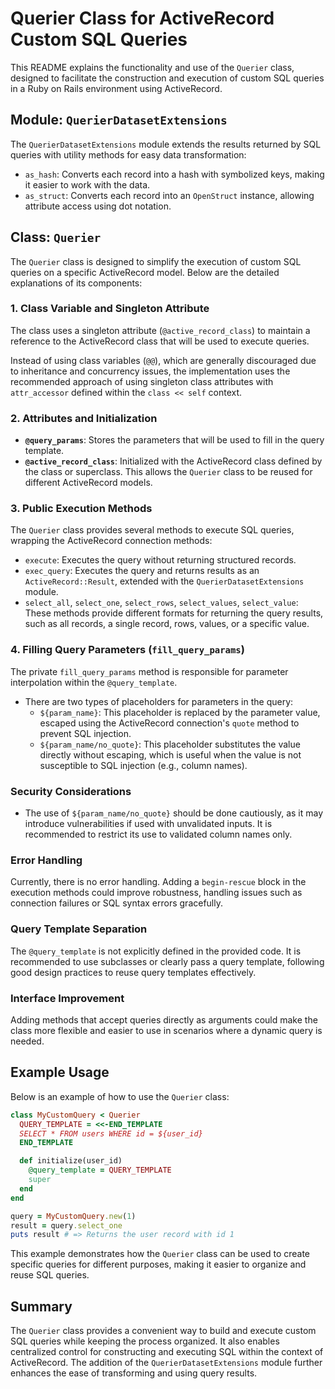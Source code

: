 # Querier Class for ActiveRecord Custom SQL Queries

This README explains the functionality and use of the `Querier` class, designed to facilitate the construction and execution of custom SQL queries in a Ruby on Rails environment using ActiveRecord.

## Module: `QuerierDatasetExtensions`

The `QuerierDatasetExtensions` module extends the results returned by SQL queries with utility methods for easy data transformation:

- `as_hash`: Converts each record into a hash with symbolized keys, making it easier to work with the data.
- `as_struct`: Converts each record into an `OpenStruct` instance, allowing attribute access using dot notation.

## Class: `Querier`

The `Querier` class is designed to simplify the execution of custom SQL queries on a specific ActiveRecord model. Below are the detailed explanations of its components:

### 1. Class Variable and Singleton Attribute

The class uses a singleton attribute (`@active_record_class`) to maintain a reference to the ActiveRecord class that will be used to execute queries.

Instead of using class variables (`@@`), which are generally discouraged due to inheritance and concurrency issues, the implementation uses the recommended approach of using singleton class attributes with `attr_accessor` defined within the `class << self` context.

### 2. Attributes and Initialization

- **`@query_params`**: Stores the parameters that will be used to fill in the query template.
- **`@active_record_class`**: Initialized with the ActiveRecord class defined by the class or superclass. This allows the `Querier` class to be reused for different ActiveRecord models.

### 3. Public Execution Methods

The `Querier` class provides several methods to execute SQL queries, wrapping the ActiveRecord connection methods:

- `execute`: Executes the query without returning structured records.
- `exec_query`: Executes the query and returns results as an `ActiveRecord::Result`, extended with the `QuerierDatasetExtensions` module.
- `select_all`, `select_one`, `select_rows`, `select_values`, `select_value`: These methods provide different formats for returning the query results, such as all records, a single record, rows, values, or a specific value.

### 4. Filling Query Parameters (`fill_query_params`)

The private `fill_query_params` method is responsible for parameter interpolation within the `@query_template`.

- There are two types of placeholders for parameters in the query:
  - `${param_name}`: This placeholder is replaced by the parameter value, escaped using the ActiveRecord connection's `quote` method to prevent SQL injection.
  - `${param_name/no_quote}`: This placeholder substitutes the value directly without escaping, which is useful when the value is not susceptible to SQL injection (e.g., column names).

### Security Considerations

- The use of `${param_name/no_quote}` should be done cautiously, as it may introduce vulnerabilities if used with unvalidated inputs. It is recommended to restrict its use to validated column names only.

### Error Handling

Currently, there is no error handling. Adding a `begin-rescue` block in the execution methods could improve robustness, handling issues such as connection failures or SQL syntax errors gracefully.

### Query Template Separation

The `@query_template` is not explicitly defined in the provided code. It is recommended to use subclasses or clearly pass a query template, following good design practices to reuse query templates effectively.

### Interface Improvement

Adding methods that accept queries directly as arguments could make the class more flexible and easier to use in scenarios where a dynamic query is needed.

## Example Usage

Below is an example of how to use the `Querier` class:

```ruby
class MyCustomQuery < Querier
  QUERY_TEMPLATE = <<-END_TEMPLATE
  SELECT * FROM users WHERE id = ${user_id}
  END_TEMPLATE

  def initialize(user_id)
    @query_template = QUERY_TEMPLATE
    super
  end
end

query = MyCustomQuery.new(1)
result = query.select_one
puts result # => Returns the user record with id 1
```

This example demonstrates how the `Querier` class can be used to create specific queries for different purposes, making it easier to organize and reuse SQL queries.

## Summary

The `Querier` class provides a convenient way to build and execute custom SQL queries while keeping the process organized. It also enables centralized control for constructing and executing SQL within the context of ActiveRecord. The addition of the `QuerierDatasetExtensions` module further enhances the ease of transforming and using query results.

